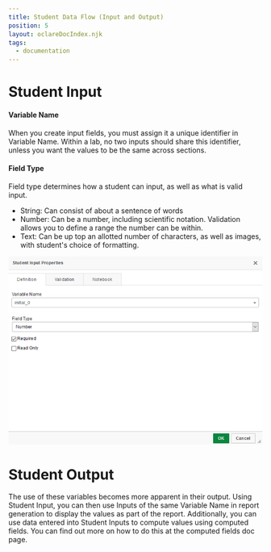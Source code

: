 ```yaml
---
title: Student Data Flow (Input and Output)
position: 5
layout: oclareDocIndex.njk
tags:
  - documentation
---
```

# Student Input

#### Variable Name

When you create input fields, you must assign it a unique identifier in Variable Name. Within a lab, no two inputs should share this identifier, unless you want the values to be the same across sections.

#### Field Type

Field type determines how a student can input, as well as what is valid input.

* String: Can consist of about a sentence of words
* Number: Can be a number, including scientific notation. Validation allows you to define a range the number can be within.
* Text: Can be up top an allotted number of characters, as well as images, with student's choice of formatting.

![Student Input Dialog](/Images/cms/annotation-2020-05-04-125927.png "Student Input Dialog")

# Student Output

The use of these variables becomes more apparent in their output. Using Student Input, you can then use Inputs of the same Variable Name in report generation to display the values as part of the report. Additionally, you can use data entered into Student Inputs to compute values using computed fields. You can find out more on how to do this at the computed fields doc page.